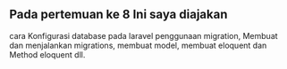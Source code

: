## Pada pertemuan ke 8 Ini saya diajakan
cara Konfigurasi database pada laravel
penggunaan migration, Membuat dan menjalankan migrations, membuat model, membuat eloquent
dan Method eloquent
dll.